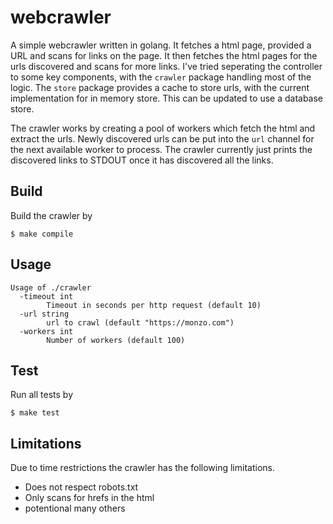 # webcrawler

A simple webcrawler written in golang. It fetches a html page, provided a URL and scans 
for links on the page.  It then fetches the html pages for the urls discovered and scans 
for more links. I've tried seperating the controller to some key components, with the 
`crawler` package handling most of the logic. The `store` package provides a cache 
to store urls, with the current implementation for in memory store. This can be updated 
to use a database store.

The crawler works by creating a pool of workers which fetch the html and extract the urls. 
Newly discovered urls can be put into the `url` channel for the next available worker 
to process. The crawler currently just prints the discovered links to STDOUT once it
has discovered all the links.

## Build

Build the crawler by
```
$ make compile
```

## Usage

```
Usage of ./crawler
  -timeout int
        Timeout in seconds per http request (default 10)
  -url string
        url to crawl (default "https://monzo.com")
  -workers int
        Number of workers (default 100)
```

## Test

Run all tests by
```
$ make test
```

## Limitations
Due to time restrictions the crawler has the following limitations.
- Does not respect robots.txt
- Only scans for hrefs in the html
- potentional many others
